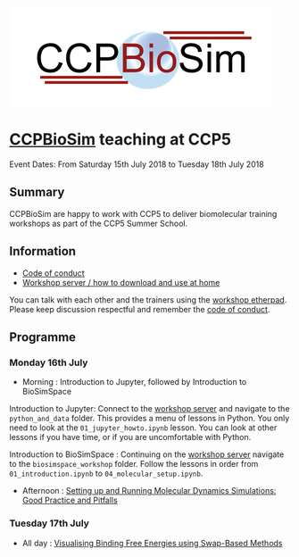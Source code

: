 ![CCPBioSim logo](../../images/ccpbiosim_logo.png)

# [CCPBioSim](https://ccpbiosim.ac.uk) teaching at CCP5

Event Dates: From Saturday 15th July 2018 to Tuesday 18th July 2018

## Summary

CCPBioSim are happy to work with CCP5 to deliver biomolecular training workshops
as part of the CCP5 Summer School.

## Information

* [Code of conduct](https://ccpbiosim.github.io/workshop/events/ccp52018/conduct.html)
* [Workshop server / how to download and use at home](https://ccpbiosim.github.io/workshop/events/ccp52018/server.html)

You can talk with each other and the trainers using the 
<a href="https://etherpad.net/p/ccpbiosim_ccp518" target="_blank">workshop etherpad</a>. Please
keep discussion respectful and remember the [code of conduct](https://ccpbiosim.github.io/workshop/events/bristol2018/conduct.html).

## Programme

### Monday 16th July

* Morning : Introduction to Jupyter, followed by Introduction to BioSimSpace

Introduction to Jupyter: Connect to the [workshop server](https://ccpbiosim.github.io/workshop/events/ccp52018/server.html)
and navigate to the `python_and_data` folder. This provides a menu of lessons in
Python. You only need to look at the `01_jupyter_howto.ipynb` lesson. You can look 
at other lessons if you have time, or if you are uncomfortable with Python.

Introduction to BioSimSpace : Continuing on the [workshop server](https://ccpbiosim.github.io/workshop/events/ccp52018/server.html)
navigate to the `biosimspace_workshop` folder. Follow the lessons in order from
`01_introduction.ipynb` to `04_molecular_setup.ipynb`.

* Afternoon : [Setting up and Running Molecular Dynamics Simulations: Good Practice and Pitfalls](https://ccpbiosim.github.io/md_workshop/)

### Tuesday 17th July

* All day : [Visualising Binding Free Energies using Swap-Based Methods](https://ccpbiosim.github.io/xswaps/)
